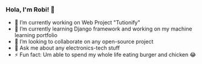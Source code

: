 ### Hola, I'm Robi! 👋
- 🔭 I’m currently working on Web Project "Tutionify"
- 🌱 I’m currently learning Django framework and working on my machine learning portfolio
- 👯 I’m looking to collaborate on any open-source project
- 💬 Ask me about any electronics-tech stuff
- ⚡ Fun fact: Um able to spend my whole life eating burger and chicken 😂 

